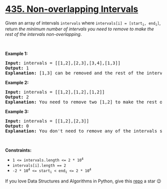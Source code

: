 # [435. Non-overlapping Intervals][title]

<p>Given an array of intervals <code>intervals</code> where <code>intervals[i] = [start<sub>i</sub>, end<sub>i</sub>]</code>, return <em>the minimum number of intervals you need to remove to make the rest of the intervals non-overlapping</em>.</p>
<p> </p>
<p><strong>Example 1:</strong></p>
<pre><strong>Input:</strong> intervals = [[1,2],[2,3],[3,4],[1,3]]
<strong>Output:</strong> 1
<strong>Explanation:</strong> [1,3] can be removed and the rest of the intervals are non-overlapping.
</pre>
<p><strong>Example 2:</strong></p>
<pre><strong>Input:</strong> intervals = [[1,2],[1,2],[1,2]]
<strong>Output:</strong> 2
<strong>Explanation:</strong> You need to remove two [1,2] to make the rest of the intervals non-overlapping.
</pre>
<p><strong>Example 3:</strong></p>
<pre><strong>Input:</strong> intervals = [[1,2],[2,3]]
<strong>Output:</strong> 0
<strong>Explanation:</strong> You don't need to remove any of the intervals since they're already non-overlapping.
</pre>
<p> </p>
<p><strong>Constraints:</strong></p>
<ul>
<li><code>1 &lt;= intervals.length &lt;= 2 * 10<sup>4</sup></code></li>
<li><code>intervals[i].length == 2</code></li>
<li><code>-2 * 10<sup>4</sup> &lt;= start<sub>i</sub> &lt; end<sub>i</sub> &lt;= 2 * 10<sup>4</sup></code></li>
</ul>


If you love Data Structures and Algorithms in Python, give this [repo][me] a star :wink:

[title]: https://leetcode.com/problems/non-overlapping-intervals
[me]: https://github.com/bumblebee211196/awesome-python-leetcode